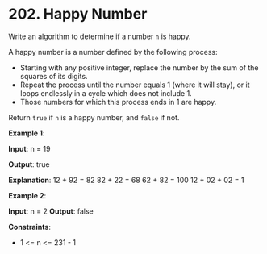 
# 202. Happy Number

Write an algorithm to determine if a number `n` is happy.

A happy number is a number defined by the following process:

- Starting with any positive integer, replace the number by the sum of the squares of its digits.
- Repeat the process until the number equals 1 (where it will stay), or it loops endlessly in a cycle which does not include 1.
- Those numbers for which this process ends in 1 are happy.

Return `true` if `n` is a happy number, and `false` if not.

**Example 1**:

**Input**: n = 19

**Output**: true

**Explanation**:
12 + 92 = 82
82 + 22 = 68
62 + 82 = 100
12 + 02 + 02 = 1

**Example 2**:

**Input**: n = 2
**Output**: false

**Constraints**:

- 1 <= n <= 231 - 1
